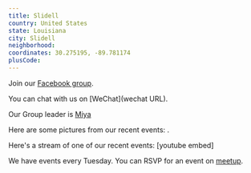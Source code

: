 ```yaml
---
title: Slidell
country: United States
state: Louisiana
city: Slidell
neighborhood: 
coordinates: 30.275195, -89.781174
plusCode:
---
```

Join our [Facebook group](https://www.facebook.com/groups/free.code.camp.slidell).

You can chat with us on [WeChat](wechat URL).

Our Group leader is [Miya](freecodecamp.org/miya)

Here are some pictures from our recent events:
![]().

Here's a stream of one of our recent events:
[youtube embed]

We have events every Tuesday. You can RSVP for an event on [meetup](meetupurl).
